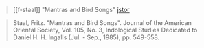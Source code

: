 > [[f-staal]] "Mantras and Bird Songs" [jstor](http://www.jstor.org/stable/601529)

> Staal, Fritz. "Mantras and Bird Songs". Journal of the American Oriental Society, Vol. 105, No. 3, Indological Studies Dedicated to Daniel H. H. Ingalls (Jul. - Sep., 1985), pp. 549-558.